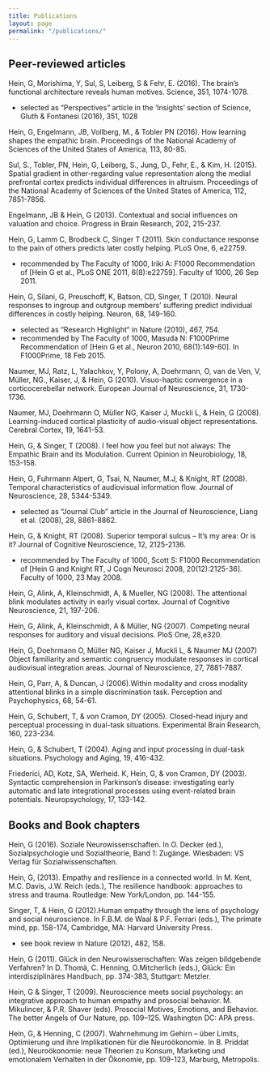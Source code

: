 ```yaml
---
title: Publications
layout: page
permalink: "/publications/"
---
```

## Peer-reviewed articles

Hein, G, Morishima, Y, Sul, S, Leiberg, S & Fehr, E. (2016). The brain’s functional architecture reveals human motives. Science, 351, 1074-1078.

* selected as “Perspectives” article in the ‘Insights’ section of Science, Gluth & Fontanesi (2016), 351, 1028 

Hein, G, Engelmann, JB, Vollberg, M., & Tobler PN (2016). How learning shapes the empathic brain. Proceedings of the National Academy of Sciences of the United States of America, 113, 80-85.

Sul, S., Tobler, PN, Hein, G, Leiberg, S., Jung, D., Fehr, E., & Kim, H. (2015). Spatial gradient in other-regarding value representation along the medial prefrontal cortex predicts individual differences in altruism. Proceedings of the National Academy of Sciences of the United States of America, 112, 7851-7856. 

Engelmann, JB & Hein, G (2013). Contextual and social influences on valuation and choice. Progress in Brain Research, 202, 215-237. 

Hein, G, Lamm C, Brodbeck C, Singer T (2011). Skin conductance response to the pain of others predicts later costly helping. PLoS One, 6, e22759.

* recommended by The Faculty of 1000, Iriki A: F1000 Recommendation of [Hein G et al., PLoS ONE 2011, 6(8):e22759]. Faculty of 1000, 26 Sep 2011. 

Hein, G, Silani, G, Preuschoff, K, Batson, CD, Singer, T (2010). Neural responses to ingroup and outgroup members’ suffering predict individual differences in costly helping. Neuron, 68, 149-160.

* selected as “Research Highlight“ in Nature (2010), 467, 754.
* recommended by The Faculty of 1000, Masuda N: F1000Prime Recommendation of [Hein G et al., Neuron 2010, 68(1):149-60]. In F1000Prime, 18 Feb 2015. 

Naumer, MJ, Ratz, L, Yalachkov, Y, Polony, A, Doehrmann, O, van de Ven, V, Müller, NG., Kaiser, J, & Hein, G (2010). Visuo-haptic convergence in a corticocerebellar network. European Journal of Neuroscience, 31, 1730-1736.

Naumer, MJ, Doehrmann O, Müller NG, Kaiser J, Muckli L, & Hein, G (2008). Learning-induced cortical plasticity of audio-visual object representations. Cerebral Cortex, 19, 1641-53.

Hein, G, & Singer, T (2008). I feel how you feel but not always: The Empathic Brain and its Modulation. Current Opinion in Neurobiology, 18, 153-158.

Hein, G, Fuhrmann Alpert, G, Tsai, N, Naumer, M.J, & Knight, RT (2008). Temporal characteristics of audiovisual information flow. Journal of Neuroscience, 28, 5344-5349.

* selected as “Journal Club” article in the Journal of Neuroscience, Liang et al. (2008), 28, 8861-8862. 

Hein, G, & Knight, RT (2008). Superior temporal sulcus – It’s my area: Or is it? Journal of Cognitive Neuroscience, 12, 2125-2136.

* recommended by The Faculty of 1000, Scott S: F1000 Recommendation of [Hein G and Knight RT, J Cogn Neurosci 2008, 20(12):2125-36]. Faculty of 1000, 23 May 2008.
 
Hein, G, Alink, A, Kleinschmidt, A, & Mueller, NG (2008). The attentional blink modulates activity in       early visual cortex. Journal of Cognitive Neuroscience, 21, 197-206.

Hein, G, Alink, A, Kleinschmidt, A & Müller, NG (2007). Competing neural responses for auditory and visual decisions. PloS One, 28,e320.

Hein, G, Doehrmann O, Müller NG, Kaiser J, Muckli L, & Naumer MJ (2007) Object familiarity and semantic congruency modulate responses in cortical audiovisual integration areas. Journal of Neuroscience, 27, 7881-7887. 

Hein, G, Parr, A, & Duncan, J (2006).Within modality and cross modality attentional blinks in a simple discrimination task. Perception and Psychophysics, 68, 54-61.

Hein, G, Schubert, T, & von Cramon, DY (2005). Closed-head injury and perceptual processing in dual-task situations. Experimental Brain Research, 160, 223-234.

Hein, G, & Schubert, T (2004). Aging and input processing in dual-task situations. Psychology and Aging, 19, 416-432.

Friederici, AD, Kotz, SA, Werheid. K, Hein, G, & von Cramon, DY (2003). Syntactic comprehension in Parkinson’s disease: investigating early automatic and late integrational processes using event-related brain potentials. Neuropsychology, 17, 133-142. 

## Books and Book chapters

Hein, G (2016). Soziale Neurowissenschaften. In O. Decker (ed.), Sozialpsychologie und Sozialtheorie, Band 1: Zugänge. Wiesbaden: VS Verlag für Sozialwissenschaften. 

Hein, G, (2013). Empathy and resilience in a connected world. In M. Kent, M.C. Davis, J.W. Reich (eds.), The resilience handbook: approaches to stress and trauma. Routledge: New York/London,  pp. 144-155.

Singer, T, & Hein, G (2012).Human empathy through the lens of psychology and social neuroscience. In F.B.M. de Waal & P.F. Ferrari (eds.), The primate mind, pp. 158-174, Cambridge, MA: Harvard University Press.

* see book review in Nature (2012), 482, 158.

Hein, G (2011). Glück in den Neurowissenschaften: Was zeigen bildgebende Verfahren? In D. Thomä, C. Henning, O.Mitcherlich (eds.), Glück: Ein interdisziplinäres Handbuch, pp. 374-383, Stuttgart: Metzler.

Hein, G & Singer, T (2009). Neuroscience meets social psychology: an integrative approach to human empathy and prosocial behavior. M. Mikulincer, & P.R. Shaver (eds). Prosocial Motives, Emotions, and Behavior. The better Angels of Our Nature, pp. 109–125. Washington DC: APA press.

Hein, G, & Henning, C (2007). Wahrnehmung im Gehirn – über Limits, Optimierung und ihre Implikationen für die Neuroökonomie. In B. Priddat (ed.), Neuroökonomie: neue Theorien zu Konsum, Marketing und emotionalem Verhalten in der Ökonomie, pp. 109-123, Marburg, Metropolis.
